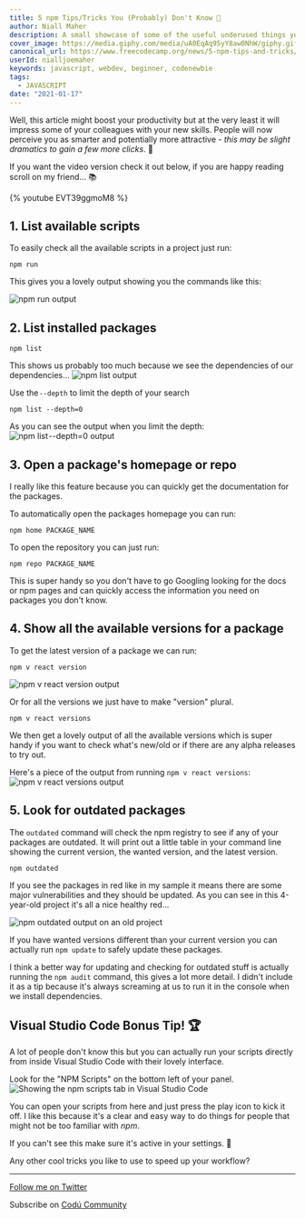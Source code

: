 ```yaml
---
title: 5 npm Tips/Tricks You (Probably) Don't Know 🚀
author: Niall Maher
description: A small showcase of some of the useful underused things you can do with npm to boost your productivity. 
cover_image: https://media.giphy.com/media/uA0EqAq95yY8aw0NhW/giphy.gif
canonical_url: https://www.freecodecamp.org/news/5-npm-tips-and-tricks/
userId: nialljoemaher
keywords: javascript, webdev, beginner, codenewbie
tags:
  - JAVASCRIPT
date: "2021-01-17"
---
```


Well, this article might boost your productivity but at the very least it will impress some of your colleagues with your new skills. People will now perceive you as smarter and potentially more attractive *- this may be slight dramatics to gain a few more clicks*. 🙈
 
If you want the video version check it out below, if you are happy reading scroll on my friend... 📚

{% youtube EVT39ggmoM8 %}

## 1. List available scripts

To easily check all the available scripts in a project just run:
```
npm run
```
This gives you a lovely output showing you the commands like this:

![npm run output](https://i.imgur.com/HMIzHx7.png)

## 2. List installed packages
```
npm list
```
This shows us probably too much because we see the dependencies of our dependencies…
![npm list output](https://i.imgur.com/axrlVAi.png)

Use the `--depth` to limit the depth of your search
```
npm list --depth=0
```

As you can see the output when you limit the depth:
![npm list --depth=0 output](https://i.imgur.com/oS5z6Lw.png)

## 3. Open a package's homepage or repo

I really like this feature because you can quickly get the documentation for the packages.

To automatically open the packages homepage you can run:
```
npm home PACKAGE_NAME 
```
To open the repository you can just run:
```
npm repo PACKAGE_NAME 
```
This is super handy so you don't have to go Googling looking for the docs or npm pages and can quickly access the information you need on packages you don't know.

## 4. Show all the available versions for a package

To get the latest version of a package we can run:
```
npm v react version
```
![npm v react version output](https://i.imgur.com/UsPEWEl.png)

Or for all the versions we just have to make "version" plural.
```
npm v react versions
```
We then get a lovely output of all the available versions which is super handy if you want to check what's new/old or if there are any alpha releases to try out. 

Here's a piece of the output from running `npm v react versions`:
![npm v react versions output](https://i.imgur.com/bFY7uNf.png)


## 5. Look for outdated packages

The `outdated` command will check the npm registry to see if any of your packages are outdated. It will print out a little table in your command line showing the current version, the wanted version, and the latest version.
```
npm outdated
```

If you see the packages in red like in my sample it means there are some major vulnerabilities and they should be updated. As you can see in this 4-year-old project it's all a nice healthy red...

![npm outdated output on an old project](https://i.imgur.com/uwZUxfO.jpg)

If you have wanted versions different than your current version you can actually run `npm update` to safely update these packages. 

I think a better way for updating and checking for outdated stuff is actually running the `npm audit` command, this gives a lot more detail. I didn't include it as a tip because it's always screaming at us to run it in the console when we install dependencies. 

## Visual Studio Code Bonus Tip! 🏆

A lot of people don't know this but you can actually run your scripts directly from inside Visual Studio Code with their lovely interface. 

Look for the "NPM Scripts" on the bottom left of your panel.
![Showing the npm scripts tab in Visual Studio Code](https://i.imgur.com/TiTJeqh.png)

You can open your scripts from here and just press the play icon to kick it off. I like this because it's a clear and easy way to do things for people that might not be too familiar with *npm*. 

If you can't see this make sure it's active in your settings. 💜

Any other cool tricks you like to use to speed up your workflow? 

---

[Follow me on Twitter](https://twitter.com/nialljoemaher)

Subscribe on [Codú Community](https://www.youtube.com/c/Cod%C3%BACommunity)
